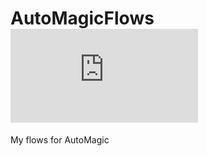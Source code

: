 # AutoMagicFlows [![Analytics](https://ga-beacon.appspot.com/UA-70678518-4/Bluscream/AutoMagicFlows/README.MD)](https://github.com/igrigorik/ga-beacon)
My flows for AutoMagic
